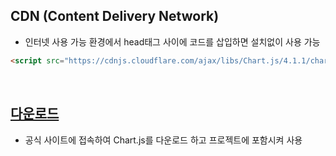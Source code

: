<!-- --- --><!-- title: 적용 --><!-- updated: 2023-01-06 07:43:57Z --><!-- created: 2023-01-02 03:21:49Z --><!-- latitude: 37.44491680 --><!-- longitude: 127.13886840 --><!-- altitude: 0.0000 --><!-- --- -->## CDN (Content Delivery Network)- 인터넷 사용 가능 환경에서 head태그 사이에 코드를 삽입하면 설치없이 사용 가능```html<script src="https://cdnjs.cloudflare.com/ajax/libs/Chart.js/4.1.1/chart.min.js"></script>```<br>## [다운로드](https://github.com/chartjs/Chart.js/releases)- 공식 사이트에 접속하여 Chart.js를 다운로드 하고 프로젝트에 포함시켜 사용